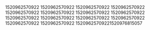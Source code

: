 1520962570922
1520962570922
1520962570922
1520962570922
1520962570922
1520962570922
1520962570922
1520962570922
1520962570922
1520962570922
1520962570922
1520962570922
1520962570922
1520962570922
15209625709221520976815057